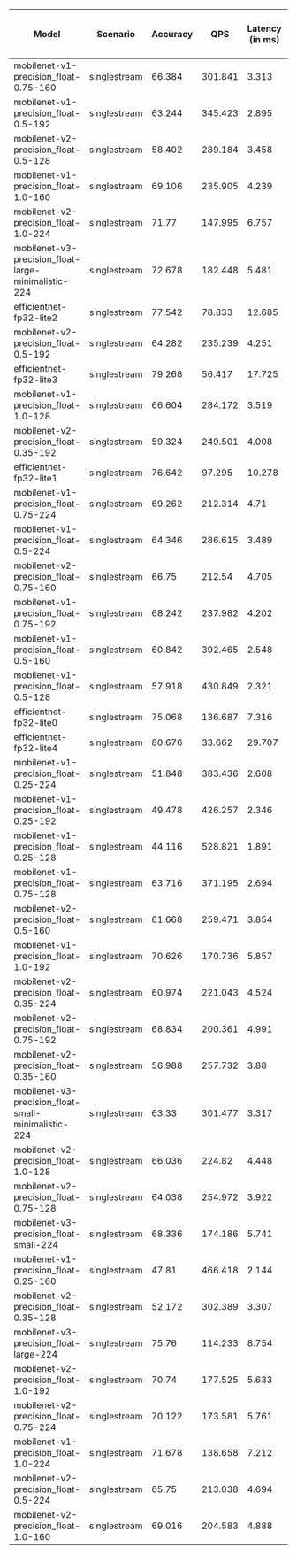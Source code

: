 | Model                                               | Scenario     |   Accuracy |     QPS |   Latency (in ms) | Power Efficiency (in samples/J)   |
|-----------------------------------------------------|--------------|------------|---------|-------------------|-----------------------------------|
| mobilenet-v1-precision_float-0.75-160               | singlestream |     66.384 | 301.841 |             3.313 |                                   |
| mobilenet-v1-precision_float-0.5-192                | singlestream |     63.244 | 345.423 |             2.895 |                                   |
| mobilenet-v2-precision_float-0.5-128                | singlestream |     58.402 | 289.184 |             3.458 |                                   |
| mobilenet-v1-precision_float-1.0-160                | singlestream |     69.106 | 235.905 |             4.239 |                                   |
| mobilenet-v2-precision_float-1.0-224                | singlestream |     71.77  | 147.995 |             6.757 |                                   |
| mobilenet-v3-precision_float-large-minimalistic-224 | singlestream |     72.678 | 182.448 |             5.481 |                                   |
| efficientnet-fp32-lite2                             | singlestream |     77.542 |  78.833 |            12.685 |                                   |
| mobilenet-v2-precision_float-0.5-192                | singlestream |     64.282 | 235.239 |             4.251 |                                   |
| efficientnet-fp32-lite3                             | singlestream |     79.268 |  56.417 |            17.725 |                                   |
| mobilenet-v1-precision_float-1.0-128                | singlestream |     66.604 | 284.172 |             3.519 |                                   |
| mobilenet-v2-precision_float-0.35-192               | singlestream |     59.324 | 249.501 |             4.008 |                                   |
| efficientnet-fp32-lite1                             | singlestream |     76.642 |  97.295 |            10.278 |                                   |
| mobilenet-v1-precision_float-0.75-224               | singlestream |     69.262 | 212.314 |             4.71  |                                   |
| mobilenet-v1-precision_float-0.5-224                | singlestream |     64.346 | 286.615 |             3.489 |                                   |
| mobilenet-v2-precision_float-0.75-160               | singlestream |     66.75  | 212.54  |             4.705 |                                   |
| mobilenet-v1-precision_float-0.75-192               | singlestream |     68.242 | 237.982 |             4.202 |                                   |
| mobilenet-v1-precision_float-0.5-160                | singlestream |     60.842 | 392.465 |             2.548 |                                   |
| mobilenet-v1-precision_float-0.5-128                | singlestream |     57.918 | 430.849 |             2.321 |                                   |
| efficientnet-fp32-lite0                             | singlestream |     75.068 | 136.687 |             7.316 |                                   |
| efficientnet-fp32-lite4                             | singlestream |     80.676 |  33.662 |            29.707 |                                   |
| mobilenet-v1-precision_float-0.25-224               | singlestream |     51.848 | 383.436 |             2.608 |                                   |
| mobilenet-v1-precision_float-0.25-192               | singlestream |     49.478 | 426.257 |             2.346 |                                   |
| mobilenet-v1-precision_float-0.25-128               | singlestream |     44.116 | 528.821 |             1.891 |                                   |
| mobilenet-v1-precision_float-0.75-128               | singlestream |     63.716 | 371.195 |             2.694 |                                   |
| mobilenet-v2-precision_float-0.5-160                | singlestream |     61.668 | 259.471 |             3.854 |                                   |
| mobilenet-v1-precision_float-1.0-192                | singlestream |     70.626 | 170.736 |             5.857 |                                   |
| mobilenet-v2-precision_float-0.35-224               | singlestream |     60.974 | 221.043 |             4.524 |                                   |
| mobilenet-v2-precision_float-0.75-192               | singlestream |     68.834 | 200.361 |             4.991 |                                   |
| mobilenet-v2-precision_float-0.35-160               | singlestream |     56.988 | 257.732 |             3.88  |                                   |
| mobilenet-v3-precision_float-small-minimalistic-224 | singlestream |     63.33  | 301.477 |             3.317 |                                   |
| mobilenet-v2-precision_float-1.0-128                | singlestream |     66.036 | 224.82  |             4.448 |                                   |
| mobilenet-v2-precision_float-0.75-128               | singlestream |     64.038 | 254.972 |             3.922 |                                   |
| mobilenet-v3-precision_float-small-224              | singlestream |     68.336 | 174.186 |             5.741 |                                   |
| mobilenet-v1-precision_float-0.25-160               | singlestream |     47.81  | 466.418 |             2.144 |                                   |
| mobilenet-v2-precision_float-0.35-128               | singlestream |     52.172 | 302.389 |             3.307 |                                   |
| mobilenet-v3-precision_float-large-224              | singlestream |     75.76  | 114.233 |             8.754 |                                   |
| mobilenet-v2-precision_float-1.0-192                | singlestream |     70.74  | 177.525 |             5.633 |                                   |
| mobilenet-v2-precision_float-0.75-224               | singlestream |     70.122 | 173.581 |             5.761 |                                   |
| mobilenet-v1-precision_float-1.0-224                | singlestream |     71.678 | 138.658 |             7.212 |                                   |
| mobilenet-v2-precision_float-0.5-224                | singlestream |     65.75  | 213.038 |             4.694 |                                   |
| mobilenet-v2-precision_float-1.0-160                | singlestream |     69.016 | 204.583 |             4.888 |                                   |